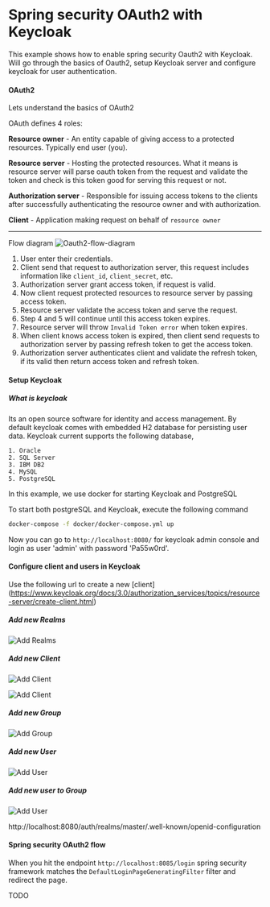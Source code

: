 # Spring security OAuth2 with Keycloak

This example shows how to enable spring security Oauth2 with Keycloak. Will go through the
basics of Oauth2, setup Keycloak server and configure keycloak
for user authentication.

#### OAuth2
Lets understand the basics of OAuth2

OAuth defines 4 roles:

**Resource owner** - An entity capable of giving access to a protected resources.
Typically end user (you).

**Resource server** - Hosting the protected resources. What it means is
resource server will parse oauth token from the request and validate
the token and check is this token good for serving this request or not.

**Authorization server** - Responsible for issuing access tokens to the clients
after successfully authenticating the resource owner and with authorization.
   
**Client** - Application making request on behalf of `resource owner`

****

Flow diagram
 ![Oauth2-flow-diagram](docs/Oauth2-flow.png)


1. User enter their credentials.
2. Client send that request to authorization server, this request includes
information like `client_id`, `client_secret`, etc.
3. Authorization server grant access token, if request is valid.
4. Now client request protected resources to resource server by passing access token.
5. Resource server validate the access token and serve the request.
6. Step 4 and 5 will continue until this access token expires.
7. Resource server will throw `Invalid Token error` when token expires.
8. When client knows access token is expired, then client send requests
to authorization server by passing refresh token to get the access token.
9. Authorization server authenticates client and validate the refresh token, if its valid
then return access token and refresh token.


#### Setup Keycloak

##### What is keycloak
Its an open source software for identity and access management. By default keycloak comes with 
embedded H2 database for persisting user data. Keycloak current supports the 
following database,

    1. Oracle
    2. SQL Server
    3. IBM DB2
    4. MySQL
    5. PostgreSQL

In this example, we use docker for starting Keycloak and PostgreSQL

To start both postgreSQL and Keycloak, execute the following command
```bash
docker-compose -f docker/docker-compose.yml up
```
Now you can go to `http://localhost:8080/` for keycloak admin console
and login as user 'admin' with password 'Pa55w0rd'.

#### Configure client and users in Keycloak

Use the following url to create a new [client]
(https://www.keycloak.org/docs/3.0/authorization_services/topics/resource-server/create-client.html)

##### Add new Realms
 ![Add Realms](docs/Add-Realms.png)

##### Add new Client
 ![Add Client](docs/AddClient.png)
 
 ![Add Client](docs/Client.png)

##### Add new Group
 ![Add Group](docs/AddGroup.png)
 
##### Add new User
 ![Add User](docs/AddUser.png)
 
##### Add new user to Group
 ![Add User](docs/UserGroup.png)
 
http://localhost:8080/auth/realms/master/.well-known/openid-configuration

#### Spring security OAuth2 flow
When you hit the endpoint `http://localhost:8085/login` spring security framework matches 
the `DefaultLoginPageGeneratingFilter` filter and redirect the page.

TODO






